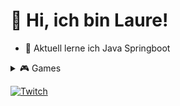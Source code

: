 # 👋 Hi, ich bin Laure!

- 🌱 Aktuell lerne ich Java Springboot
<details><summary>🎮 Games</summary>
  - Grand Theft Auto V
  - Horror-Multiplayer
  - Valorant
  - Teamfight Tactics
  - Rainbow Six Siege
  
- Farming-Sims
- Cozy-Games
- Horror-Multiplayer
</details>

[![Twitch](https://img.shields.io/badge/Twitch-%239146FF.svg?logo=Twitch&logoColor=white)](https://twitch.tv/laurahunter)
<!---
LaureHunter/LaureHunter is a ✨ special ✨ repository because its `README.md` (this file) appears on your GitHub profile.
You can click the Preview link to take a look at your changes.
--->
